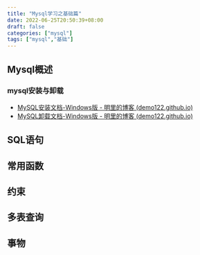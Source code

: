 ```yaml
---
title: "Mysql学习之基础篇"
date: 2022-06-25T20:50:39+08:00
draft: false
categories: ["mysql"]
tags: ["mysql","基础"]
---
```


## Mysql概述

### mysql安装与卸载

- [MySQL安装文档-Windows版 - 明里的博客 (demo122.github.io)](https://demo122.github.io/mysql安装/)
- [MySQL卸载文档-Windows版 - 明里的博客 (demo122.github.io)](https://demo122.github.io/mysql卸载文档-windows版/)

## SQL语句

## 常用函数

## 约束

## 多表查询

## 事物

